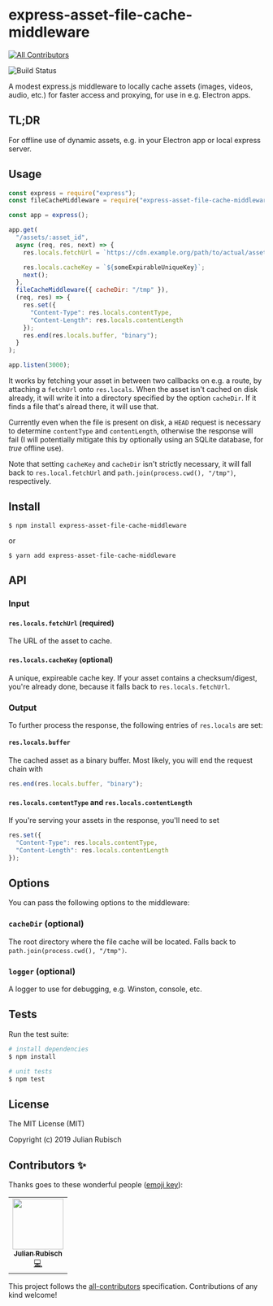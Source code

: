 # express-asset-file-cache-middleware
<!-- ALL-CONTRIBUTORS-BADGE:START - Do not remove or modify this section -->
[![All Contributors](https://img.shields.io/badge/all_contributors-1-orange.svg?style=flat-square)](#contributors-)
<!-- ALL-CONTRIBUTORS-BADGE:END -->

![Build Status](https://github.com/julianrubisch/express-asset-file-cache-middleware/workflows/Node%20CI/badge.svg)

A modest express.js middleware to locally cache assets (images, videos, audio, etc.) for faster access and proxying, for use in e.g. Electron apps.

## TL;DR

For offline use of dynamic assets, e.g. in your Electron app or local express server.

## Usage

```javascript
const express = require("express");
const fileCacheMiddleware = require("express-asset-file-cache-middleware");

const app = express();

app.get(
  "/assets/:asset_id",
  async (req, res, next) => {    
    res.locals.fetchUrl = `https://cdn.example.org/path/to/actual/asset/${req.params.asset_id}`;

    res.locals.cacheKey = `${someExpirableUniqueKey}`;
    next();
  },
  fileCacheMiddleware({ cacheDir: "/tmp" }),
  (req, res) => {
    res.set({
      "Content-Type": res.locals.contentType,
      "Content-Length": res.locals.contentLength
    });
    res.end(res.locals.buffer, "binary");
  }
);

app.listen(3000);
```

It works by fetching your asset in between two callbacks on e.g. a route, by attaching a `fetchUrl` onto `res.locals`. When the asset isn't cached on disk already, it will write it into a directory specified by the option `cacheDir`. If it finds a file that's alread there, it will use that.

Currently even when the file is present on disk, a `HEAD` request is necessary to determine `contentType` and `contentLength`, otherwise the response will fail (I will potentially mitigate this by optionally using an SQLite database, for _true_ offline use).

Note that setting `cacheKey` and `cacheDir` isn't strictly necessary, it will fall back to `res.local.fetchUrl` and `path.join(process.cwd(), "/tmp")`, respectively.

## Install

    $ npm install express-asset-file-cache-middleware
    
or

    $ yarn add express-asset-file-cache-middleware
    
## API

### Input

#### `res.locals.fetchUrl` (required)

The URL of the asset to cache.

#### `res.locals.cacheKey` (optional)

A unique, expireable cache key. If your asset contains a checksum/digest, you're already done, because it falls back to `res.locals.fetchUrl`.

### Output

To further process the response, the following entries of `res.locals` are set:

#### `res.locals.buffer`

The cached asset as a binary buffer. Most likely, you will end the request chain with

```javascript
res.end(res.locals.buffer, "binary");
```

#### `res.locals.contentType` and `res.locals.contentLength`

If you're serving your assets in the response, you'll need to set

```javascript
res.set({
  "Content-Type": res.locals.contentType,
  "Content-Length": res.locals.contentLength
});
```    
    
## Options

You can pass the following options to the middleware:

### `cacheDir` (optional)

The root directory where the file cache will be located. Falls back to `path.join(process.cwd(), "/tmp")`.

### `logger` (optional)

A logger to use for debugging, e.g. Winston, console, etc.

## Tests

Run the test suite:

```bash
# install dependencies
$ npm install

# unit tests
$ npm test
```

## License

The MIT License (MIT)

Copyright (c) 2019 Julian Rubisch

## Contributors ✨

Thanks goes to these wonderful people ([emoji key](https://allcontributors.org/docs/en/emoji-key)):

<!-- ALL-CONTRIBUTORS-LIST:START - Do not remove or modify this section -->
<!-- prettier-ignore-start -->
<!-- markdownlint-disable -->
<table>
  <tr>
    <td align="center"><a href="http://www.julianrubisch.at"><img src="https://avatars0.githubusercontent.com/u/4352208?v=4" width="100px;" alt=""/><br /><sub><b>Julian Rubisch</b></sub></a><br /><a href="https://github.com/julianrubisch/express-asset-file-cache-middleware/commits?author=julianrubisch" title="Code">💻</a></td>
  </tr>
</table>

<!-- markdownlint-enable -->
<!-- prettier-ignore-end -->
<!-- ALL-CONTRIBUTORS-LIST:END -->

This project follows the [all-contributors](https://github.com/all-contributors/all-contributors) specification. Contributions of any kind welcome!